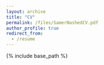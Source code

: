 ```yaml
---
layout: archive
title: "CV"
permalink: /files/SamerNashedCV.pdf
author_profile: true
redirect_from:
  - /resume
---
```


{% include base_path %}